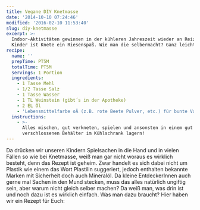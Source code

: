 ```yaml
---
title: Vegane DIY Knetmasse
date: '2014-10-10 07:24:46'
modified: '2016-02-10 11:53:40'
slug: diy-knetmasse
excerpt: >-
  Indoor-Aktivitäten gewinnen in der kühleren Jahreszeit wieder an Reiz. Für
  Kinder ist Knete ein Riesenspaß. Wie man die selbermacht? Ganz leicht!
recipe:
  name: ''
  prepTime: PT5M
  totalTime: PT5M
  servings: 1 Portion
  ingredients:
    - 1 Tasse Mehl
    - 1/2 Tasse Salz
    - 1 Tasse Wasser
    - 1 TL Weinstein (gibt´s in der Apotheke)
    - 2 EL Öl
    - 'Lebensmittelfarbe oÄ (z.B. rote Beete Pulver, etc.) für bunte Varianten'
  instructions:
    - >-
      Alles mischen, gut verkneten, spielen und ansonsten in einem gut
      verschlossenen Behälter im Kühlschrank lagern!
---
```


Da drücken wir unseren Kindern Spielsachen in die Hand und in vielen Fällen so wie bei Knetmasse, weiß man gar nicht woraus es wirklich besteht, denn das Rezept ist geheim. Zwar handelt es sich dabei nicht um Plastik wie einem das Wort Plastilin suggeriert, jedoch enthalten bekannte Marken mit Sicherheit doch auch Mineralöl. Da kleine EntdeckerInnen auch gerne mal Sachen in den Mund stecken, muss das alles natürlich ungiftig sein, aber warum nicht gleich selber machen? Da weiß man, was drin ist und noch dazu ist es wirklich einfach. Was man dazu braucht? Hier haben wir ein Rezept für Euch:
